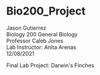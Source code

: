 # Bio200_Project
Jason Gutierrez<br/>
Biology 200 General Biology<br/>
Professor Caleb Jones<br/>
Lab Instructor: Anita Arenas<br/>
12/08/2021<br/>

Final Lab Project:
Darwin's Finches
